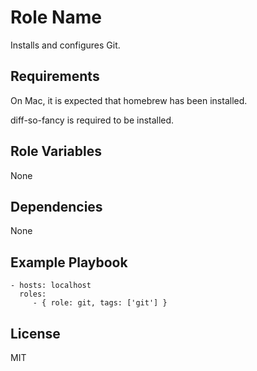 Role Name
=========

Installs and configures Git.

Requirements
------------

On Mac, it is expected that homebrew has been installed.

diff-so-fancy is required to be installed.

Role Variables
--------------

None

Dependencies
------------

None

Example Playbook
----------------

    - hosts: localhost
      roles:
         - { role: git, tags: ['git'] }

License
-------

MIT
